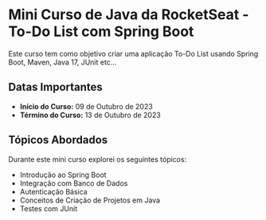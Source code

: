 # Mini Curso de Java da RocketSeat - To-Do List com Spring Boot

Este curso tem como objetivo criar uma aplicação To-Do List usando Spring Boot, Maven, Java 17, JUnit etc...

## Datas Importantes

- **Início do Curso:** 09 de Outubro de 2023
- **Término do Curso:** 13 de Outubro de 2023

## Tópicos Abordados

Durante este mini curso explorei os seguintes tópicos:

- Introdução ao Spring Boot
- Integração com Banco de Dados
- Autenticação Básica
- Conceitos de Criação de Projetos em Java
- Testes com JUnit
